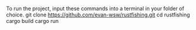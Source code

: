 To run the project, input these commands into a terminal in your folder of choice.
git clone https://github.com/evan-wsw/rustfishing.git
cd rustfishing
cargo build
cargo run